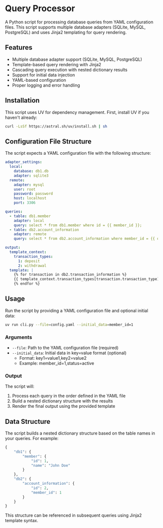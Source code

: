 # Query Processor

A Python script for processing database queries from YAML configuration files. This script supports multiple database adapters (SQLite, MySQL, PostgreSQL) and uses Jinja2 templating for query rendering.

## Features

- Multiple database adapter support (SQLite, MySQL, PostgreSQL)
- Template-based query rendering with Jinja2
- Cascading query execution with nested dictionary results
- Support for initial data injection
- YAML-based configuration
- Proper logging and error handling

## Installation

This script uses UV for dependency management. First, install UV if you haven't already:

```bash
curl -LsSf https://astral.sh/uv/install.sh | sh
```
## Configuration File Structure

The script expects a YAML configuration file with the following structure:

```yaml
adapter_settings:
  local:
    database: db1.db
    adapter: sqlite3
  remote:
    adapter: mysql
    user: root
    password: password
    host: localhost
    port: 3306

queries:
  - table: db1.member
    adapter: local
    query: select * from db1.member where id = {{ member_id }};
  - table: db2.account_information
    adapter: remote
    query: select * from db2.account_information where member_id = {{ db1.member.id }};

output:
  template_context:
    transaction_types:
      1: deposit
      2: withdrawal
  template: |
    {% for transaction in db2.transaction_information %}
    {{ template_context.transaction_types[transaction.transaction_type] }} {{ transaction.amount }}
    {% endfor %}
```

## Usage

Run the script by providing a YAML configuration file and optional initial data:

```bash
uv run cli.py --file=config.yaml --initial_data=member_id=1
```

### Arguments

- `--file`: Path to the YAML configuration file (required)
- `--initial_data`: Initial data in key=value format (optional)
  - Format: key1=value1,key2=value2
  - Example: member_id=1,status=active

### Output

The script will:
1. Process each query in the order defined in the YAML file
2. Build a nested dictionary structure with the results
3. Render the final output using the provided template

## Data Structure

The script builds a nested dictionary structure based on the table names in your queries. For example:

```python
{
    "db1": {
        "member": {
            "id": 1,
            "name": "John Doe"
        }
    },
    "db2": {
        "account_information": {
            "id": 2,
            "member_id": 1
        }
    }
}
```

This structure can be referenced in subsequent queries using Jinja2 template syntax.